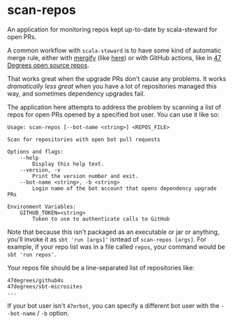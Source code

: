 # scan-repos

An application for monitoring repos kept up-to-date by scala-steward for open
PRs.

A common workflow with `scala-steward` is to have some kind of automatic merge
rule, either with [mergify](https://mergify.com/) (like
[here](https://notthatbreezy.io/2020/02/refined-examples/)) or with GitHub
actions, like in [47 Degrees open source
repos](https://github.com/47degrees/github4s/blob/v0.31.0/.github/workflows/ci.yml#L49-L54).

That works great when the upgrade PRs don't cause any problems. It works
_dramatically less great_ when you have a lot of repositories managed this way,
and sometimes dependency upgrades fail.

The application here attempts to address the problem by scanning a list of repos
for open PRs opened by a specified bot user. You can use it like so:

```
Usage: scan-repos [--bot-name <string>] <REPOS_FILE>

Scan for repositories with open bot pull requests

Options and flags:
    --help
        Display this help text.
    --version, -v
        Print the version number and exit.
    --bot-name <string>, -b <string>
        Login name of the bot account that opens dependency upgrade PRs

Environment Variables:
    GITHUB_TOKEN=<string>
        Token to use to authenticate calls to GitHub
```

Note that because this isn't packaged as an executable or jar or anything,
you'll invoke it as `sbt 'run [args]'` isntead of `scan-repos [args]`. For
example, if your repo list was in a file called `repos`, your command would be
`sbt 'run repos'`.

Your repos file should be a line-separated list of repositories like:

```
47degrees/github4s
47degrees/sbt-microsites
...
```

If your bot user isn't `47erbot`, you can specify a different bot user with the
`--bot-name` / `-b` option.
